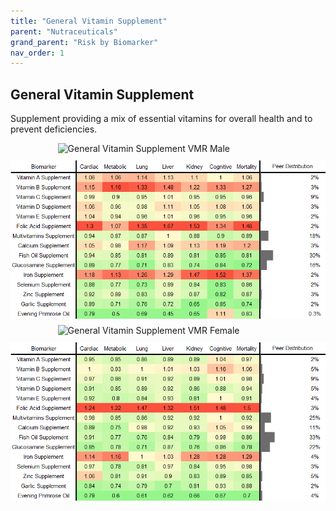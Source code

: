 ```yaml
---
title: "General Vitamin Supplement"
parent: "Nutraceuticals"
grand_parent: "Risk by Biomarker"
nav_order: 1
---
```



## General Vitamin Supplement


Supplement providing a mix of essential vitamins for overall health and to prevent deficiencies.

<div style="display: flex; flex-direction: column; gap: 10px;">

  <img src="/assets/images/vmrbiomarker_vitamins__male.png" alt="General Vitamin Supplement VMR Male" style="margin-left: 15%">
  <img src="/assets/images/rr_vitamins__male.png" alt="General Vitamin Supplement RR Male">

  <img src="/assets/images/vmrbiomarker_vitamins__female.png" alt="General Vitamin Supplement VMR Female" style="margin-left: 15%; ">
  <img src="/assets/images/rr_vitamins__female.png" alt="General Vitamin Supplement RR Female">

</div>



